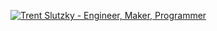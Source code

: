 [![Trent Slutzky - Engineer, Maker, Programmer](https://pimp-my-readme.webapp.io/pimp-my-readme/sliding-text?emojis=&text=Trent%2520Slutzky%2520-%2520Engineer%252C%2520Maker%252C%2520Programmer)](https://pimp-my-readme.webapp.io)
